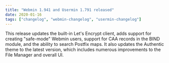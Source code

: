 ```yaml
---
title: "Webmin 1.941 and Usermin 1.791 released"
date: 2020-01-16
tags: ["changelog", "webmin-changelog", "usermin-changelog"]
---
```


This release updates the built-in Let's Encrypt client, adds support for creating "safe-mode" Webmin users, support for CAA records in the BIND module, and the ability to search Postfix maps. It also updates the Authentic theme to the latest version, which includes numerous improvements to the File Manager and overall UI.

